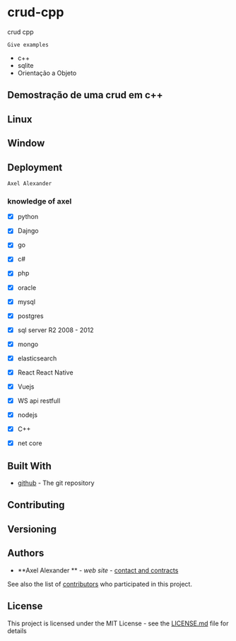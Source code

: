 # crud-cpp
crud cpp


```
Give examples
```
- c++
- sqlite
- Orientação a Objeto


## Demostração de uma crud em c++

## Linux


## Window

## Deployment
    Axel Alexander

### knowledge of axel

- [x] python
- [x] Dajngo
- [x] go
- [x] c#
- [x] php
- [x] oracle
- [x] mysql
- [x] postgres
- [x] sql server R2 2008 - 2012
- [x] mongo
- [x] elasticsearch
- [x] React React Native
- [x] Vuejs
- [x] WS api restfull
- [x] nodejs
- [x] C++
- [x] net core


## Built With

* [github](https://github.com/docs/) - The git repository

## Contributing



## Versioning



## Authors

* **Axel Alexander ** - *web site* - [contact and contracts](http://axel-dev.herokuapp.com/)

 See also the list of [contributors](https://github.com/your/project/contributors) who participated in this project.

## License

This project is licensed under the MIT License - see the [LICENSE.md](LICENSE.md) file for details
